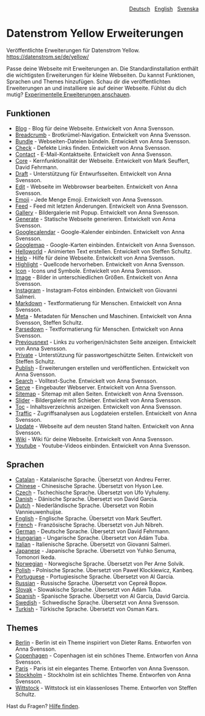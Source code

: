 <p align="right"><a href="README-de.md">Deutsch</a> &nbsp; <a href="README.md">English</a> &nbsp; <a href="README-sv.md">Svenska</a></p>

# Datenstrom Yellow Erweiterungen

Veröffentlichte Erweiterungen für Datenstrom Yellow. https://datenstrom.se/de/yellow/

Passe deine Webseite mit Erweiterungen an. Die Standardinstallation enthält die wichtigsten Erweiterungen für kleine Webseiten. Du kannst Funktionen, Sprachen und Themes hinzufügen. Schau dir die veröffentlichten Erweiterungen an und installiere sie auf deiner Webseite. Fühlst du dich mutig? [Experimentelle Erweiterungen anschauen](https://github.com/topics/datenstrom-yellow).

## Funktionen

* [Blog](https://github.com/annaesvensson/yellow-blog/tree/main/README-de.md) - Blog für deine Webseite. Entwickelt von Anna Svensson.
* [Breadcrumb](https://github.com/annaesvensson/yellow-breadcrumb/tree/main/README-de.md) - Brotkrümel-Navigation. Entwickelt von Anna Svensson.
* [Bundle](https://github.com/annaesvensson/yellow-bundle/tree/main/README-de.md) - Webseiten-Dateien bündeln. Entwickelt von Anna Svensson.
* [Check](https://github.com/annaesvensson/yellow-check/tree/main/README-de.md) - Defekte Links finden. Entwickelt von Anna Svensson.
* [Contact](https://github.com/annaesvensson/yellow-contact/tree/main/README-de.md) - E-Mail-Kontaktseite. Entwickelt von Anna Svensson.
* [Core](https://github.com/annaesvensson/yellow-core/tree/main/README-de.md) - Kernfunktionalität der Webseite. Entwickelt von Mark Seuffert, David Fehrmann.
* [Draft](https://github.com/annaesvensson/yellow-draft/tree/main/README-de.md) - Unterstützung für Entwurfsseiten. Entwickelt von Anna Svensson.
* [Edit](https://github.com/annaesvensson/yellow-edit/tree/main/README-de.md) - Webseite im Webbrowser bearbeiten. Entwickelt von Anna Svensson.
* [Emoji](https://github.com/annaesvensson/yellow-emoji/tree/main/README-de.md) - Jede Menge Emoji. Entwickelt von Anna Svensson.
* [Feed](https://github.com/annaesvensson/yellow-feed/tree/main/README-de.md) - Feed mit letzten Änderungen. Entwickelt von Anna Svensson.
* [Gallery](https://github.com/annaesvensson/yellow-gallery/tree/main/README-de.md) - Bildergalerie mit Popup. Entwickelt von Anna Svensson.
* [Generate](https://github.com/annaesvensson/yellow-generate/tree/main/README-de.md) - Statische Webseite generieren. Entwickelt von Anna Svensson.
* [Googlecalendar](https://github.com/annaesvensson/yellow-googlecalendar/tree/main/README-de.md) - Google-Kalender einbinden. Entwickelt von Anna Svensson.
* [Googlemap](https://github.com/annaesvensson/yellow-googlemap/tree/main/README-de.md) - Google-Karten einbinden. Entwickelt von Anna Svensson.
* [Helloworld](https://github.com/schulle4u/yellow-helloworld) - Animierten Text erstellen. Entwickelt von Steffen Schultz.
* [Help](https://github.com/annaesvensson/yellow-help/tree/main/README-de.md) - Hilfe für deine Webseite. Entwickelt von Anna Svensson.
* [Highlight](https://github.com/annaesvensson/yellow-highlight/tree/main/README-de.md) - Quellcode hervorheben. Entwickelt von Anna Svensson.
* [Icon](https://github.com/annaesvensson/yellow-icon/tree/main/README-de.md) - Icons und Symbole. Entwickelt von Anna Svensson.
* [Image](https://github.com/annaesvensson/yellow-image/tree/main/README-de.md) - Bilder in unterschiedlichen Größen. Entwickelt von Anna Svensson.
* [Instagram](https://github.com/GiovanniSalmeri/yellow-instagram) - Instagram-Fotos einbinden. Entwickelt von Giovanni Salmeri.
* [Markdown](https://github.com/annaesvensson/yellow-markdown/tree/main/README-de.md) - Textformatierung für Menschen. Entwickelt von Anna Svensson.
* [Meta](https://github.com/annaesvensson/yellow-meta/tree/main/README-de.md) - Metadaten für Menschen und Maschinen. Entwickelt von Anna Svensson, Steffen Schultz.
* [Parsedown](https://github.com/annaesvensson/yellow-parsedown/tree/main/README-de.md) - Textformatierung für Menschen. Entwickelt von Anna Svensson.
* [Previousnext](https://github.com/annaesvensson/yellow-previousnext/tree/main/README-de.md) - Links zu vorherigen/nächsten Seite anzeigen. Entwickelt von Anna Svensson.
* [Private](https://github.com/schulle4u/yellow-private/tree/main/README-de.md) - Unterstützung für passwortgeschützte Seiten. Entwickelt von Steffen Schultz.
* [Publish](https://github.com/annaesvensson/yellow-publish/tree/main/README-de.md) - Erweiterungen erstellen und veröffentlichen. Entwickelt von Anna Svensson.
* [Search](https://github.com/annaesvensson/yellow-search/tree/main/README-de.md) - Volltext-Suche. Entwickelt von Anna Svensson.
* [Serve](https://github.com/annaesvensson/yellow-serve/tree/main/README-de.md) - Eingebauter Webserver. Entwickelt von Anna Svensson.
* [Sitemap](https://github.com/annaesvensson/yellow-sitemap/tree/main/README-de.md) - Sitemap mit allen Seiten. Entwickelt von Anna Svensson.
* [Slider](https://github.com/annaesvensson/yellow-slider/tree/main/README-de.md) - Bildergalerie mit Schieber. Entwickelt von Anna Svensson.
* [Toc](https://github.com/annaesvensson/yellow-toc/tree/main/README-de.md) - Inhaltsverzeichnis anzeigen. Entwickelt von Anna Svensson.
* [Traffic](https://github.com/annaesvensson/yellow-traffic/tree/main/README-de.md) - Zugriffsanalysen aus Logdateien erstellen. Entwickelt von Anna Svensson.
* [Update](https://github.com/annaesvensson/yellow-update/tree/main/README-de.md) - Webseite auf dem neusten Stand halten. Entwickelt von Anna Svensson.
* [Wiki](https://github.com/annaesvensson/yellow-wiki/tree/main/README-de.md) - Wiki für deine Webseite. Entwickelt von Anna Svensson.
* [Youtube](https://github.com/annaesvensson/yellow-youtube/tree/main/README-de.md) - Youtube-Videos einbinden. Entwickelt von Anna Svensson.

## Sprachen

* [Catalan](https://github.com/annaesvensson/yellow-language/tree/main/translations/catalan) - Katalanische Sprache. Übersetzt von Andreu Ferrer.
* [Chinese](https://github.com/annaesvensson/yellow-language/tree/main/translations/chinese) - Chinesische Sprache. Übersetzt von Hyson Lee.
* [Czech](https://github.com/annaesvensson/yellow-language/tree/main/translations/czech) - Tschechische Sprache. Übersetzt von Ufo Vyhuleny.
* [Danish](https://github.com/annaesvensson/yellow-language/tree/main/translations/danish) - Dänische Sprache. Übersetzt von David Garcia.
* [Dutch](https://github.com/annaesvensson/yellow-language/tree/main/translations/dutch) - Niederländische Sprache. Übersetzt von Robin Vannieuwenhuijse.
* [English](https://github.com/annaesvensson/yellow-language/tree/main/translations/english) - Englische Sprache. Übersetzt von Mark Seuffert.
* [French](https://github.com/annaesvensson/yellow-language/tree/main/translations/french) - Französische Sprache. Übersetzt von Juh Nibreh.
* [German](https://github.com/annaesvensson/yellow-language/tree/main/translations/german) - Deutsche Sprache. Übersetzt von David Fehrmann.
* [Hungarian](https://github.com/annaesvensson/yellow-language/tree/main/translations/hungarian) - Ungarische Sprache. Übersetzt von Ádám Tuba.
* [Italian](https://github.com/annaesvensson/yellow-language/tree/main/translations/italian) - Italienische Sprache. Übersetzt von Giovanni Salmeri.
* [Japanese](https://github.com/annaesvensson/yellow-language/tree/main/translations/japanese) - Japanische Sprache. Übersetzt von Yuhko Senuma, Tomonori Ikeda.
* [Norwegian](https://github.com/annaesvensson/yellow-language/tree/main/translations/norwegian) - Norwegische Sprache. Übersetzt von Per Arne Solvik.
* [Polish](https://github.com/annaesvensson/yellow-language/tree/main/translations/polish) - Polnische Sprache. Übersetzt von Paweł Klockiewicz, Kanbeq.
* [Portuguese](https://github.com/annaesvensson/yellow-language/tree/main/translations/portuguese) - Portugiesische Sprache. Übersetzt von Al Garcia.
* [Russian](https://github.com/annaesvensson/yellow-language/tree/main/translations/russian) - Russische Sprache. Übersetzt von Сергей Ворон.
* [Slovak](https://github.com/annaesvensson/yellow-language/tree/main/translations/slovak) - Slowakische Sprache. Übersetzt von Ádám Tuba.
* [Spanish](https://github.com/annaesvensson/yellow-language/tree/main/translations/spanish) - Spanische Sprache. Übersetzt von Al Garcia, David Garcia.
* [Swedish](https://github.com/annaesvensson/yellow-language/tree/main/translations/swedish) - Schwedische Sprache. Übersetzt von Anna Svensson.
* [Turkish](https://github.com/annaesvensson/yellow-language/tree/main/translations/turkish) - Türkische Sprache. Übersetzt von Osman Kars.

## Themes

* [Berlin](https://github.com/annaesvensson/yellow-berlin/tree/main/README-de.md) - Berlin ist ein Theme inspiriert von Dieter Rams. Entworfen von Anna Svensson.
* [Copenhagen](https://github.com/annaesvensson/yellow-copenhagen/tree/main/README-de.md) - Copenhagen ist ein schönes Theme. Entworfen von Anna Svensson.
* [Paris](https://github.com/annaesvensson/yellow-paris/tree/main/README-de.md) - Paris ist ein elegantes Theme. Entworfen von Anna Svensson.
* [Stockholm](https://github.com/annaesvensson/yellow-stockholm/tree/main/README-de.md) - Stockholm ist ein schlichtes Theme. Entworfen von Anna Svensson.
* [Wittstock](https://github.com/schulle4u/yellow-wittstock/tree/main/README-de.md) - Wittstock ist ein klassenloses Theme. Entworfen von Steffen Schultz.

Hast du Fragen? [Hilfe finden](https://datenstrom.se/de/yellow/help/).
